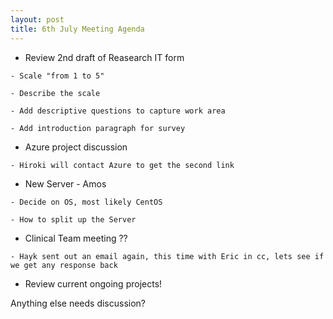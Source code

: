```yaml
---
layout: post
title: 6th July Meeting Agenda
---
```


* Review 2nd draft of Reasearch IT form
 
 `- Scale "from 1 to 5"`
  
  `- Describe the scale`
  
  `- Add descriptive questions to capture work area`
  
  `- Add introduction paragraph for survey`
  
* Azure project discussion
 
 `- Hiroki will contact Azure to get the second link`
 
* New Server - Amos
 
 `- Decide on OS, most likely CentOS`
 
  `- How to split up the Server`
  
* Clinical Team meeting ??
 
 `- Hayk sent out an email again, this time with Eric in cc, lets see if we get any response back`
 
* Review current ongoing projects!



Anything else needs discussion?
